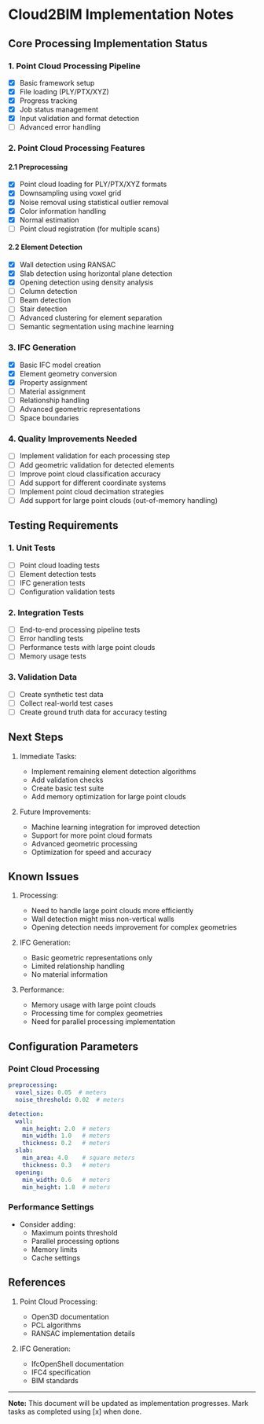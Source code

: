 # Cloud2BIM Implementation Notes

## Core Processing Implementation Status

### 1. Point Cloud Processing Pipeline
- [x] Basic framework setup
- [x] File loading (PLY/PTX/XYZ)
- [x] Progress tracking
- [x] Job status management
- [x] Input validation and format detection
- [ ] Advanced error handling

### 2. Point Cloud Processing Features
#### 2.1 Preprocessing
- [x] Point cloud loading for PLY/PTX/XYZ formats
- [x] Downsampling using voxel grid
- [x] Noise removal using statistical outlier removal
- [x] Color information handling
- [x] Normal estimation
- [ ] Point cloud registration (for multiple scans)

#### 2.2 Element Detection
- [x] Wall detection using RANSAC
- [x] Slab detection using horizontal plane detection
- [x] Opening detection using density analysis
- [ ] Column detection
- [ ] Beam detection
- [ ] Stair detection
- [ ] Advanced clustering for element separation
- [ ] Semantic segmentation using machine learning

### 3. IFC Generation
- [x] Basic IFC model creation
- [x] Element geometry conversion
- [x] Property assignment
- [ ] Material assignment
- [ ] Relationship handling
- [ ] Advanced geometric representations
- [ ] Space boundaries

### 4. Quality Improvements Needed
- [ ] Implement validation for each processing step
- [ ] Add geometric validation for detected elements
- [ ] Improve point cloud classification accuracy
- [ ] Add support for different coordinate systems
- [ ] Implement point cloud decimation strategies
- [ ] Add support for large point clouds (out-of-memory handling)

## Testing Requirements

### 1. Unit Tests
- [ ] Point cloud loading tests
- [ ] Element detection tests
- [ ] IFC generation tests
- [ ] Configuration validation tests

### 2. Integration Tests
- [ ] End-to-end processing pipeline tests
- [ ] Error handling tests
- [ ] Performance tests with large point clouds
- [ ] Memory usage tests

### 3. Validation Data
- [ ] Create synthetic test data
- [ ] Collect real-world test cases
- [ ] Create ground truth data for accuracy testing

## Next Steps

1. Immediate Tasks:
   - Implement remaining element detection algorithms
   - Add validation checks
   - Create basic test suite
   - Add memory optimization for large point clouds

2. Future Improvements:
   - Machine learning integration for improved detection
   - Support for more point cloud formats
   - Advanced geometric processing
   - Optimization for speed and accuracy

## Known Issues

1. Processing:
   - Need to handle large point clouds more efficiently
   - Wall detection might miss non-vertical walls
   - Opening detection needs improvement for complex geometries

2. IFC Generation:
   - Basic geometric representations only
   - Limited relationship handling
   - No material information

3. Performance:
   - Memory usage with large point clouds
   - Processing time for complex geometries
   - Need for parallel processing implementation

## Configuration Parameters

### Point Cloud Processing
```yaml
preprocessing:
  voxel_size: 0.05  # meters
  noise_threshold: 0.02  # meters

detection:
  wall:
    min_height: 2.0  # meters
    min_width: 1.0   # meters
    thickness: 0.2   # meters
  slab:
    min_area: 4.0    # square meters
    thickness: 0.3   # meters
  opening:
    min_width: 0.6   # meters
    min_height: 1.8  # meters
```

### Performance Settings
- Consider adding:
  - Maximum points threshold
  - Parallel processing options
  - Memory limits
  - Cache settings

## References

1. Point Cloud Processing:
   - Open3D documentation
   - PCL algorithms
   - RANSAC implementation details

2. IFC Generation:
   - IfcOpenShell documentation
   - IFC4 specification
   - BIM standards

---

**Note:** This document will be updated as implementation progresses. Mark tasks as completed using [x] when done.

